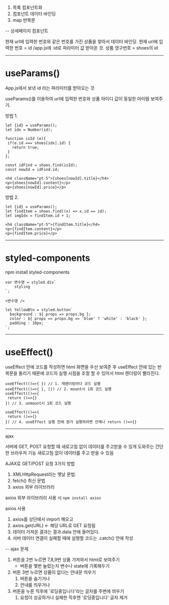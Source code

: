 1. 목록 컴포넌트화
2. 컴포넌트 데이터 바인딩
3. map 반복문

--
상세페이지 컴포넌트

현재 url에 입력한 번호와 같은 번호를 가진 상품을 찾아서 데이터 바인딩.
현재 url에 입력한 번호 = id /app.js에 :id로 파라미터 값 받아온 것.
상품 영구번호 = shoes의 id

----
# useParams()
App.js에서 보낸 id 라는 파라미터를 받아오는 것

useParams()를 이용하여 url에 입력한 번호와 상품 아이디 값이 동일한 아이템 보여주기.

방법 1.
```
let {id} = useParams();
let idx = Number(id);

function isId (e){
 if(e.id === shoes[idx].id) {
   return true; 
 }
};

const idFind = shoes.find(isId);
const nowId = idFind.id;

<h4 className="pt-5">{shoes[nowId].title}</h4>
<p>{shoes[nowId].content}</p>
<p>{shoes[nowId].price}</p>
```

방법 2.
```
let {id} = useParams();
let findItem = shoes.find((x) => x.id == id);
let imgIdx = findItem.id + 1;

<h4 className="pt-5">{findItem.title}</h4>
<p>{findItem.content}</p>
<p>{findItem.price}</p>
```

----
# styled-components
npm install styled-components

```
var 변수명 = styled.div`
    styling
`;

<변수명 />
```

```
let YellowBtn = styled.button`
  background : ${ props => props.bg };
  color : ${ props => props.bg == 'blue' ? 'white' : 'black' };
  padding : 10px;
`;
```

----
# useEffect()
useEffect 안에 코드를 작성하면 html 화면을 우선 보여준 후 useEffect 안에 있는 반복문을 돌리기 때문에
코드의 실행 시점을 조절 할 수 있어서 html 렌더링이 빨라진다.


```
useEffect(()=>{ }) // 1. 재렌더링마다 코드 실행
useEffect(()=>{ }, []) // 2. mount시 1회 코드 실행
useEffect(()=>{
 return ()=>{}
}) // 3. unmount시 1회 코드 실행

useEffect(()=>{
 return ()=>{}
}) // 4. useEffect 실행 전에 뭔가 실행하려면 언제나 return ()=>{}
```

----
ajax

서버에 GET, POST 요청할 때 새로고침 없이 데이터를 주고받을  수 있게 도와주는 간단한 브라우저 기능
새로고침 없이 데이터를 주고 받을 수 있음

AJAX로 GET/POST 요청 3가지 방법
1. XMLHttpRequest라는 옛날 문법.
2. fetch() 최신 문법
3. axios 외부 라이브러리

axios 외부 라이브러리 사용 시
```npm install axios```

axios 사용
1. axios를 상단에서 import 해오고
2. axios.get(URL) <- 해당 URL로 GET 요청됨
3. 데이터 가져온 결과는 결과.data 안에 들어있다.
4. 서버 데이터 연결이 실패할 때에 실행할 코드는 .catch() 안에 작성


--
ajax 문제
1. 버튼을 2번 누르면 7,8,9번 상품 가져와서 html로 보여주기
   - 버튼을 몇번 눌렀는지 변수나 state에 기록해두기
2. 버튼 3번 누르면 상품이 없다는 안내문 띄우기
   1. 버튼을 숨기거나
   2. 안내를 띄우거나
3. 버튼을 누른 직후에 '로딩중입니다'라는 글자를 주변에 띄우기
   1. 요청이 성공하거나 실패한 직후엔 '로딩중입니다' 글자 제거

